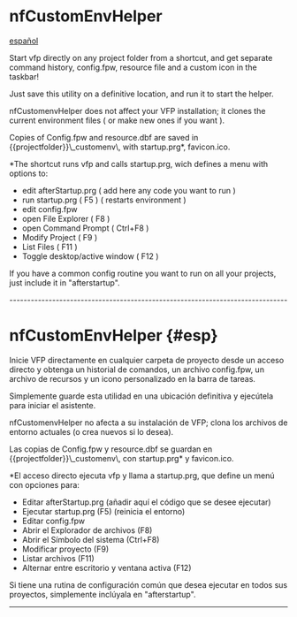 # nfCustomEnvHelper 
[español](#esp)

Start vfp directly on any  project folder from a shortcut, and get separate command history, config.fpw, resource file and a custom icon in the taskbar! 

Just save this utility on a definitive location, and run it to start the helper.

nfCustomenvHelper does not affect your VFP installation; it clones the current environment files ( or make new ones if you want ).

Copies of Config.fpw and resource.dbf are saved in {{projectfolder}}\\_customenv\\,  with startup.prg*, favicon.ico.

*The shortcut runs vfp and calls startup.prg, wich defines a menu with options to:
  - edit afterStartup.prg ( add here any code you want to run )
  - run startup.prg ( F5 ) ( restarts environment )
  - edit config.fpw
  - open File Explorer ( F8 )
  - open Command Prompt ( Ctrl+F8 )
  - Modify Project ( F9 )
  - List Files ( F11 )
  - Toggle desktop/active window ( F12 )


If you have a common config routine you want to run on all your projects,
just include it in "afterstartup".


*------------------------------------------------------------------------------*

# nfCustomEnvHelper {#esp}
Inicie VFP directamente en cualquier carpeta de proyecto desde un acceso directo y obtenga un historial de comandos, un archivo config.fpw, un archivo de recursos y un icono personalizado en la barra de tareas.

Simplemente guarde esta utilidad en una ubicación definitiva y ejecútela para iniciar el asistente.

nfCustomenvHelper no afecta a su instalación de VFP; clona los archivos de entorno actuales (o crea nuevos si lo desea).

Las copias de Config.fpw y resource.dbf se guardan en {{projectfolder}}\\_customenv\\, con startup.prg* y favicon.ico.

*El acceso directo ejecuta vfp y llama a startup.prg, que define un menú con opciones para:
- Editar afterStartup.prg (añadir aquí el código que se desee ejecutar)
- Ejecutar startup.prg (F5) (reinicia el entorno)
- Editar config.fpw
- Abrir el Explorador de archivos (F8)
- Abrir el Símbolo del sistema (Ctrl+F8)
- Modificar proyecto (F9)
- Listar archivos (F11)
- Alternar entre escritorio y ventana activa (F12)

Si tiene una rutina de configuración común que desea ejecutar en todos sus proyectos, simplemente inclúyala en "afterstartup".

-------------------------------------------------- ----------------------------

 
  
   
   
 
 
